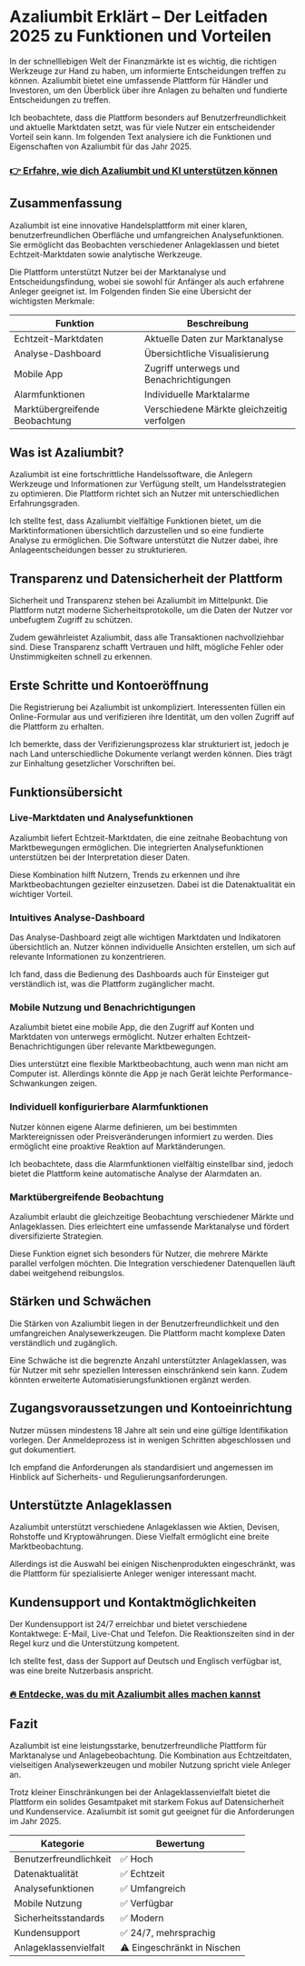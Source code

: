 # Azaliumbit Erklärt – Der Leitfaden 2025 zu Funktionen und Vorteilen
   
In der schnelllebigen Welt der Finanzmärkte ist es wichtig, die richtigen Werkzeuge zur Hand zu haben, um informierte Entscheidungen treffen zu können. Azaliumbit bietet eine umfassende Plattform für Händler und Investoren, um den Überblick über ihre Anlagen zu behalten und fundierte Entscheidungen zu treffen.

Ich beobachtete, dass die Plattform besonders auf Benutzerfreundlichkeit und aktuelle Marktdaten setzt, was für viele Nutzer ein entscheidender Vorteil sein kann. Im folgenden Text analysiere ich die Funktionen und Eigenschaften von Azaliumbit für das Jahr 2025.

### [👉 Erfahre, wie dich Azaliumbit und KI unterstützen können](https://t.co/WHiKLNkP9Y)
## Zusammenfassung  
Azaliumbit ist eine innovative Handelsplattform mit einer klaren, benutzerfreundlichen Oberfläche und umfangreichen Analysefunktionen. Sie ermöglicht das Beobachten verschiedener Anlageklassen und bietet Echtzeit-Marktdaten sowie analytische Werkzeuge.

Die Plattform unterstützt Nutzer bei der Marktanalyse und Entscheidungsfindung, wobei sie sowohl für Anfänger als auch erfahrene Anleger geeignet ist. Im Folgenden finden Sie eine Übersicht der wichtigsten Merkmale:

| Funktion                | Beschreibung                          |
|------------------------|-------------------------------------|
| Echtzeit-Marktdaten    | Aktuelle Daten zur Marktanalyse     |
| Analyse-Dashboard      | Übersichtliche Visualisierung        |
| Mobile App             | Zugriff unterwegs und Benachrichtigungen |
| Alarmfunktionen        | Individuelle Marktalarme             |
| Marktübergreifende Beobachtung | Verschiedene Märkte gleichzeitig verfolgen |

## Was ist Azaliumbit?  
Azaliumbit ist eine fortschrittliche Handelssoftware, die Anlegern Werkzeuge und Informationen zur Verfügung stellt, um Handelsstrategien zu optimieren. Die Plattform richtet sich an Nutzer mit unterschiedlichen Erfahrungsgraden.

Ich stellte fest, dass Azaliumbit vielfältige Funktionen bietet, um die Marktinformationen übersichtlich darzustellen und so eine fundierte Analyse zu ermöglichen. Die Software unterstützt die Nutzer dabei, ihre Anlageentscheidungen besser zu strukturieren.

## Transparenz und Datensicherheit der Plattform  
Sicherheit und Transparenz stehen bei Azaliumbit im Mittelpunkt. Die Plattform nutzt moderne Sicherheitsprotokolle, um die Daten der Nutzer vor unbefugtem Zugriff zu schützen.

Zudem gewährleistet Azaliumbit, dass alle Transaktionen nachvollziehbar sind. Diese Transparenz schafft Vertrauen und hilft, mögliche Fehler oder Unstimmigkeiten schnell zu erkennen.

## Erste Schritte und Kontoeröffnung  
Die Registrierung bei Azaliumbit ist unkompliziert. Interessenten füllen ein Online-Formular aus und verifizieren ihre Identität, um den vollen Zugriff auf die Plattform zu erhalten.

Ich bemerkte, dass der Verifizierungsprozess klar strukturiert ist, jedoch je nach Land unterschiedliche Dokumente verlangt werden können. Dies trägt zur Einhaltung gesetzlicher Vorschriften bei.

## Funktionsübersicht  

### Live-Marktdaten und Analysefunktionen  
Azaliumbit liefert Echtzeit-Marktdaten, die eine zeitnahe Beobachtung von Marktbewegungen ermöglichen. Die integrierten Analysefunktionen unterstützen bei der Interpretation dieser Daten.

Diese Kombination hilft Nutzern, Trends zu erkennen und ihre Marktbeobachtungen gezielter einzusetzen. Dabei ist die Datenaktualität ein wichtiger Vorteil.

### Intuitives Analyse-Dashboard  
Das Analyse-Dashboard zeigt alle wichtigen Marktdaten und Indikatoren übersichtlich an. Nutzer können individuelle Ansichten erstellen, um sich auf relevante Informationen zu konzentrieren.

Ich fand, dass die Bedienung des Dashboards auch für Einsteiger gut verständlich ist, was die Plattform zugänglicher macht.

### Mobile Nutzung und Benachrichtigungen  
Azaliumbit bietet eine mobile App, die den Zugriff auf Konten und Marktdaten von unterwegs ermöglicht. Nutzer erhalten Echtzeit-Benachrichtigungen über relevante Marktbewegungen.

Dies unterstützt eine flexible Marktbeobachtung, auch wenn man nicht am Computer ist. Allerdings könnte die App je nach Gerät leichte Performance-Schwankungen zeigen.

### Individuell konfigurierbare Alarmfunktionen  
Nutzer können eigene Alarme definieren, um bei bestimmten Marktereignissen oder Preisveränderungen informiert zu werden. Dies ermöglicht eine proaktive Reaktion auf Marktänderungen.

Ich beobachtete, dass die Alarmfunktionen vielfältig einstellbar sind, jedoch bietet die Plattform keine automatische Analyse der Alarmdaten an.

### Marktübergreifende Beobachtung  
Azaliumbit erlaubt die gleichzeitige Beobachtung verschiedener Märkte und Anlageklassen. Dies erleichtert eine umfassende Marktanalyse und fördert diversifizierte Strategien.

Diese Funktion eignet sich besonders für Nutzer, die mehrere Märkte parallel verfolgen möchten. Die Integration verschiedener Datenquellen läuft dabei weitgehend reibungslos.

## Stärken und Schwächen  
Die Stärken von Azaliumbit liegen in der Benutzerfreundlichkeit und den umfangreichen Analysewerkzeugen. Die Plattform macht komplexe Daten verständlich und zugänglich.

Eine Schwäche ist die begrenzte Anzahl unterstützter Anlageklassen, was für Nutzer mit sehr speziellen Interessen einschränkend sein kann. Zudem könnten erweiterte Automatisierungsfunktionen ergänzt werden.

## Zugangsvoraussetzungen und Kontoeinrichtung  
Nutzer müssen mindestens 18 Jahre alt sein und eine gültige Identifikation vorlegen. Der Anmeldeprozess ist in wenigen Schritten abgeschlossen und gut dokumentiert.

Ich empfand die Anforderungen als standardisiert und angemessen im Hinblick auf Sicherheits- und Regulierungsanforderungen.

## Unterstützte Anlageklassen  
Azaliumbit unterstützt verschiedene Anlageklassen wie Aktien, Devisen, Rohstoffe und Kryptowährungen. Diese Vielfalt ermöglicht eine breite Marktbeobachtung.

Allerdings ist die Auswahl bei einigen Nischenprodukten eingeschränkt, was die Plattform für spezialisierte Anleger weniger interessant macht.

## Kundensupport und Kontaktmöglichkeiten  
Der Kundensupport ist 24/7 erreichbar und bietet verschiedene Kontaktwege: E-Mail, Live-Chat und Telefon. Die Reaktionszeiten sind in der Regel kurz und die Unterstützung kompetent.

Ich stellte fest, dass der Support auf Deutsch und Englisch verfügbar ist, was eine breite Nutzerbasis anspricht.

### [🔥 Entdecke, was du mit Azaliumbit alles machen kannst](https://t.co/WHiKLNkP9Y)
## Fazit  
Azaliumbit ist eine leistungsstarke, benutzerfreundliche Plattform für Marktanalyse und Anlagebeobachtung. Die Kombination aus Echtzeitdaten, vielseitigen Analysewerkzeugen und mobiler Nutzung spricht viele Anleger an.

Trotz kleiner Einschränkungen bei der Anlageklassenvielfalt bietet die Plattform ein solides Gesamtpaket mit starkem Fokus auf Datensicherheit und Kundenservice. Azaliumbit ist somit gut geeignet für die Anforderungen im Jahr 2025.

| Kategorie              | Bewertung                      |
|------------------------|-------------------------------|
| Benutzerfreundlichkeit  | ✅ Hoch                       |
| Datenaktualität         | ✅ Echtzeit                   |
| Analysefunktionen       | ✅ Umfangreich                |
| Mobile Nutzung          | ✅ Verfügbar                  |
| Sicherheitsstandards    | ✅ Modern                     |
| Kundensupport           | ✅ 24/7, mehrsprachig         |
| Anlageklassenvielfalt   | ⚠️ Eingeschränkt in Nischen  |